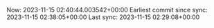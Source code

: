 Now: 2023-11-15 02:40:44.003542+00:00 Earliest commit since sync: 2023-11-15 02:38:05+00:00 Last sync: 2023-11-15 02:29:08+00:00
